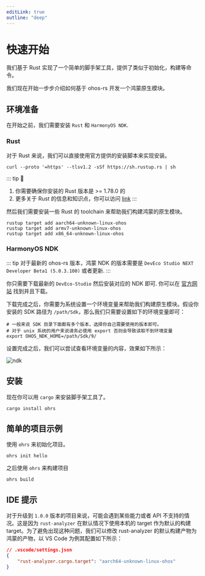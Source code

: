 ```yaml
---
editLink: true
outline: "deep"
---
```


# 快速开始

我们基于 Rust 实现了一个简单的脚手架工具，提供了类似于初始化，构建等命令。

我们现在开始一步步介绍如何基于 ohos-rs 开发一个鸿蒙原生模块。

## 环境准备

在开始之前，我们需要安装 `Rust` 和 `HarmonyOS NDK`.

### Rust

对于 Rust 来说，我们可以直接使用官方提供的安装脚本来实现安装。

```shell
curl --proto '=https' --tlsv1.2 -sSf https://sh.rustup.rs | sh
```

::: tip 🌈
1. 你需要确保你安装的 Rust 版本是 >= 1.78.0 的
2. 更多关于 Rust 的信息和知识点，你可以访问 [link](https://www.rust-lang.org/learn/get-started)
:::

然后我们需要安装一些 Rust 的 toolchain 来帮助我们构建鸿蒙的原生模块。

```shell
rustup target add aarch64-unknown-linux-ohos
rustup target add armv7-unknown-linux-ohos
rustup target add x86_64-unknown-linux-ohos
```
   
### HarmonyOS NDK

::: tip
对于最新的 ohos-rs 版本，鸿蒙 NDK 的版本需要是 `DevEco Studio NEXT Developer Beta1 (5.0.3.100)` 或者更新.
:::

你只需要下载最新的 `DevEco-Studio` 然后安装对应的 NDK 即可. 你可以在 [官方网站](https://developer.huawei.com/consumer/cn/deveco-studio/) 找到并且下载。

下载完成之后，你需要为系统设置一个环境变量来帮助我们构建原生模块。假设你安装的 SDK 路径为 `/path/Sdk`，那么我们只需要设置如下的环境变量即可：

```shell
# 一般来说 SDK 目录下面都有多个版本，选择你自己需要使用的版本即可。
# 对于 unix 系统的用户来说请务必使用 export 否则会导致读取不到环境变量
export OHOS_NDK_HOME=/path/Sdk/9/
```

设置完成之后，我们可以尝试查看环境变量的内容，效果如下所示：

![ndk](assets/ndk.png)

## 安装

现在你可以用 `cargo` 来安装脚手架工具了。

```shell
cargo install ohrs
```

## 简单的项目示例

使用 `ohrs` 来初始化项目。

```shell
ohrs init hello
```

之后使用 `ohrs` 来构建项目

```shell
ohrs build
```

## IDE 提示

对于升级到 `1.0.0` 版本的项目来说，可能会遇到某些能力或者 API 不支持的情况。这是因为 `rust-analyzer` 在默认情况下使用本机的 target 作为默认的构建 target。为了避免出现这种问题，我们可以修改 rust-analyzer 的默认构建产物为鸿蒙的产物，以 VS Code 为例其配置如下所示：

```json
// .vscode/settings.json
{
    "rust-analyzer.cargo.target": "aarch64-unknown-linux-ohos"
}
```
